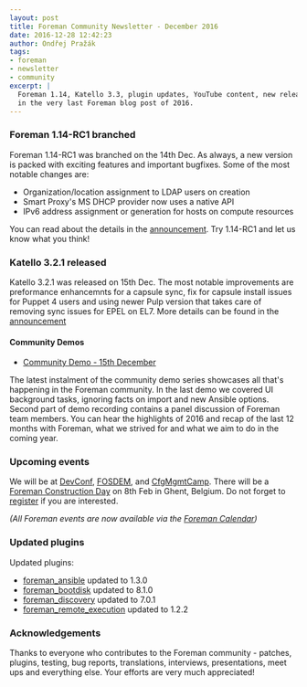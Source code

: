```yaml
---
layout: post
title: Foreman Community Newsletter - December 2016
date: 2016-12-28 12:42:23
author: Ondřej Pražák
tags:
- foreman
- newsletter
- community
excerpt: |
  Foreman 1.14, Katello 3.3, plugin updates, YouTube content, new releases...
  in the very last Foreman blog post of 2016.
---
```


### Foreman 1.14-RC1 branched

Foreman 1.14-RC1 was branched on the 14th Dec. As always, a new version is
packed with exciting features and important bugfixes. Some of the most notable changes are:

* Organization/location assignment to LDAP users on creation
* Smart Proxy's MS DHCP provider now uses a native API
* IPv6 address assignment or generation for hosts on compute resources

You can read about the details in the [announcement][1_14]. Try 1.14-RC1 and let us know what you think!

[1_14]: https://groups.google.com/forum/#!topic/foreman-announce/Y2yImbWecw0/discussion

### Katello 3.2.1 released

Katello 3.2.1 was released on 15th Dec. The most notable improvements are preformance enhancemnts for a capsule sync,
fix for capsule install issues for Puppet 4 users and using newer Pulp version that takes care of removing sync issues
for EPEL on EL7. More details can be found in the [announcement][k3_2_1]

[k3_2_1]: https://groups.google.com/forum/#!topic/foreman-users/m_ZfV9RsIgU

#### Community Demos

* [Community Demo - 15th December](https://www.youtube.com/watch?v=CY1U_54Cbbs)

The latest instalment of the community demo series showcases all that's
happening in the Foreman community. In the last demo we covered UI background tasks, ignoring facts on import and
new Ansible options. Second part of demo recording contains a panel discussion of Foreman team members. You can hear
the highlights of 2016 and recap of the last 12 months with Foreman,
what we strived for and what we aim to do in the coming year.

### Upcoming events

We will be at [DevConf][devconf], [FOSDEM][fosdem], and [CfgMgmtCamp][cfgmgmc]. There will be a [Foreman Construction Day][fcd] on 8th Feb in Ghent, Belgium. Do not forget to [register][fcd_register] if you are interested.

_(All Foreman events are now available via the [Foreman Calendar](/events))_

[fcd]: https://groups.google.com/forum/#!topic/foreman-users/QYIHyJ1kSBc/discussion
[fcd_register]: https://foreman-construction-day-2017.eventbrite.com/
[devconf]: https://devconf.cz
[fosdem]: https://fosdem.org
[cfgmgmc]: http://cfgmgmtcamp.eu

### Updated plugins

Updated plugins:

- [foreman_ansible](https://github.com/theforeman/foreman_ansible) updated to 1.3.0
- [foreman_bootdisk](https://github.com/theforeman/foreman_bootdisk) updated to 8.1.0
- [foreman_discovery](https://github.com/theforeman/foreman_discovery) updated to 7.0.1
- [foreman_remote_execution](https://github.com/theforeman/foreman_remote_execution) updated to 1.2.2

### Acknowledgements

Thanks to everyone who contributes to the Foreman community - patches, plugins,
testing, bug reports, translations, interviews, presentations, meet ups and
everything else. Your efforts are very much appreciated!
